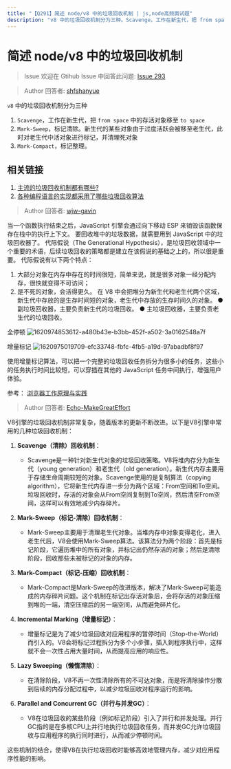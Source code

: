 ```yaml
---
title: "【Q291】简述 node/v8 中的垃圾回收机制 | js,node高频面试题"
description: "v8 中的垃圾回收机制分为三种。Scavenge，工作在新生代，把 from space 中的存活对象移至 to space。Mark-Sweep，标记清除。新生代的某些对象由于过度活跃会被移至老生代，此时对老生代中活对象进行标记，并清理死对象。Mark-Compact，标记整理。  字节跳动面试题、阿里腾讯面试题、美团小米面试题。"
---
```


# 简述 node/v8 中的垃圾回收机制

> Issue
> 欢迎在 Gtihub Issue 中回答此问题: [Issue 293](https://github.com/shfshanyue/Daily-Question/issues/293)

> Author
> 回答者: [shfshanyue](https://github.com/shfshanyue)

`v8` 中的垃圾回收机制分为三种

1. `Scavenge`，工作在新生代，把 `from space` 中的存活对象移至 `to space`
1. `Mark-Sweep`，标记清除。新生代的某些对象由于过度活跃会被移至老生代，此时对老生代中活对象进行标记，并清理死对象
1. `Mark-Compact`，标记整理。

## 相关链接

1. [主流的垃圾回收机制都有哪些?](https://www.zhihu.com/question/32373436)
1. [各种编程语言的实现都采用了哪些垃圾回收算法](https://www.zhihu.com/question/20018826)

> Author
> 回答者: [wjw-gavin](https://github.com/wjw-gavin)

当一个函数执行结束之后，JavaScript 引擎会通过向下移动 ESP 来销毁该函数保存在栈中的执行上下文。
要回收堆中的垃圾数据，就需要用到 JavaScript 中的垃圾回收器了。
代际假说（The Generational Hypothesis），是垃圾回收领域中一个重要的术语，后续垃圾回收的策略都是建立在该假说的基础之上的，所以很是重要。
代际假说有以下两个特点：

1. 大部分对象在内存中存在的时间很短，简单来说，就是很多对象一经分配内存，很快就变得不可访问；
2. 是不死的对象，会活得更久。
   在 V8 中会把堆分为新生代和老生代两个区域，新生代中存放的是生存时间短的对象，老生代中存放的生存时间久的对象。
   ● 副垃圾回收器，主要负责新生代的垃圾回收。
   ● 主垃圾回收器，主要负责老生代的垃圾回收。

全停顿
![1620974853612-a480b43e-b3bb-452f-a502-3a0162548a7f](https://user-images.githubusercontent.com/19986739/153329224-c2120a5d-4f25-4659-9347-d6217d5a5ce8.png)

增量标记
![1620975019709-efc33748-fbfc-4fb5-a19d-97abadbf8f97](https://user-images.githubusercontent.com/19986739/153329251-e6a21086-f646-48d5-a23c-c2e3351497ef.png)

使用增量标记算法，可以把一个完整的垃圾回收任务拆分为很多小的任务，这些小的任务执行时间比较短，可以穿插在其他的 JavaScript 任务中间执行，增强用户体验。

参考： [浏览器工作原理与实践](https://time.geekbang.org/column/article/131233)

> Author
> 回答者: [Echo-MakeGreatEffort](https://github.com/Echo-MakeGreatEffort)

V8引擎的垃圾回收机制非常复杂，随着版本的更新不断改进。以下是V8引擎中常用的几种垃圾回收机制：

1. **Scavenge（清除）回收机制**：

   - Scavenge是一种针对新生代对象的垃圾回收策略。V8将堆内存分为新生代（young generation）和老生代（old generation）。新生代内存主要用于存储生命周期较短的对象。Scavenge使用的是复制算法（copying algorithm），它将新生代内存进一步分为两个区域：From空间和To空间。垃圾回收时，存活的对象会从From空间复制到To空间，然后清空From空间，这样可以有效地减少内存碎片。

2. **Mark-Sweep（标记-清除）回收机制**：

   - Mark-Sweep主要用于清理老生代对象。当堆内存中对象变得老化，进入老生代后，V8会使用Mark-Sweep算法。该算法分为两个阶段：首先是标记阶段，它遍历堆中的所有对象，并标记出仍然存活的对象；然后是清除阶段，回收那些未被标记的对象的内存。

3. **Mark-Compact（标记-压缩）回收机制**：

   - Mark-Compact是Mark-Sweep的改进版本，解决了Mark-Sweep可能造成的内存碎片问题。这个机制在标记出存活对象后，会将存活的对象压缩到堆的一端，清空压缩后的另一端空间，从而避免碎片化。

4. **Incremental Marking（增量标记）**：

   - 增量标记是为了减少垃圾回收对应用程序的暂停时间（Stop-the-World）而引入的。V8会将标记过程拆分为多个小步骤，插入到程序执行中，这样就不会一次性占用大量时间，从而提高应用的响应性。

5. **Lazy Sweeping（懒惰清除）**：

   - 在清除阶段，V8不再一次性清除所有的不可达对象，而是将清除操作分散到后续的内存分配过程中，以减少垃圾回收对程序运行的影响。

6. **Parallel and Concurrent GC（并行与并发GC）**：
   - V8在垃圾回收的某些阶段（例如标记阶段）引入了并行和并发处理。并行GC指的是在多核CPU上并行地执行垃圾回收任务，而并发GC允许垃圾回收与应用程序的执行同时进行，从而减少停顿时间。

这些机制的结合，使得V8在执行垃圾回收时能够高效地管理内存，减少对应用程序性能的影响。
